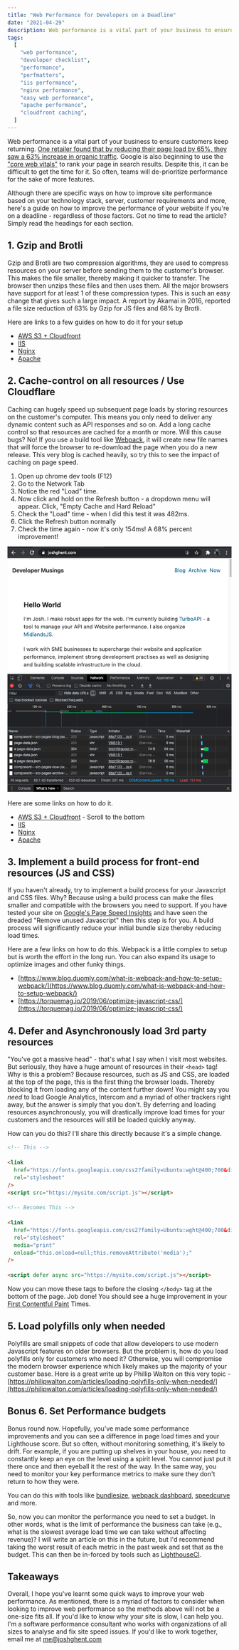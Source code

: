 ```yaml
---
title: "Web Performance for Developers on a Deadline"
date: "2021-04-29"
description: Web performance is a vital part of your business to ensure customers keep returning. But, it can be difficult to get the time for it. Here's a guide on how to improve your website's performance on a deadline
tags:
  [
    "web performance",
    "developer checklist",
    "performance",
    "perfmatters",
    "iis performance",
    "nginx performance",
    "easy web performance",
    "apache performance",
    "cloudfront caching",
  ]
---
```


Web performance is a vital part of your business to ensure customers keep returning. [One retailer found that by reducing their page load by 65%, they saw a 63% increase in organic traffic](https://wpostats.com/2019/01/08/carousell-traffic-ctr.html). Google is also beginning to use the ["core web vitals"](https://web.dev/defining-core-web-vitals-thresholds/) to rank your page in search results. Despite this, it can be difficult to get the time for it. So often, teams will de-prioritize performance for the sake of more features.

Although there are specific ways on how to improve site performance based on your technology stack, server, customer requirements and more, here's a guide on how to improve the performance of your website if you're on a deadline - regardless of those factors. Got no time to read the article? Simply read the headings for each section.

## 1. Gzip and Brotli

Gzip and Brotli are two compression algorithms, they are used to compress resources on your server before sending them to the customer's browser. This makes the file smaller, thereby making it quicker to transfer. The browser then unzips these files and then uses them. All the major browsers have support for at least 1 of these compression types.
This is such an easy change that gives such a large impact. A report by Akamai in 2016, reported a file size reduction of 63% by Gzip for JS files and 68% by Brotli.

Here are links to a few guides on how to do it for your setup

- [AWS S3 + Cloudfront](https://docs.aws.amazon.com/AmazonCloudFront/latest/DeveloperGuide/ServingCompressedFiles.html)
- [IIS](https://docs.microsoft.com/en-us/iis/extensions/iis-compression/iis-compression-overview)
- [Nginx](https://computingforgeeks.com/how-to-enable-gzip-brotli-compression-for-nginx-on-linux/)
- [Apache](https://bash-prompt.net/guides/apache-brotoli/)

## 2. Cache-control on all resources / Use Cloudflare

Caching can hugely speed up subsequent page loads by storing resources on the customer's computer. This means you only need to deliver any dynamic content such as API responses and so on. Add a long cache control so that resources are cached for a month or more. Will this cause bugs? No! If you use a build tool like [Webpack](https://webpack.js.org), it will create new file names that will force the browser to re-download the page when you do a new release.
This very blog is cached heavily, so try this to see the impact of caching on page speed.

1. Open up chrome dev tools (F12)
2. Go to the Network Tab
3. Notice the red "Load" time.
4. Now click and hold on the Refresh button - a dropdown menu will appear. Click, "Empty Cache and Hard Reload"
5. Check the "Load" time - when I did this test it was 482ms.
6. Click the Refresh button normally
7. Check the time again - now it's only 154ms! A 68% percent improvement!

<div class="image">
  <img alt="Screenshot of my website with chrome developer tools showing the impact of caching assets" src="../../assets/images/website-caching.png"/>
</div>

Here are some links on how to do it.

- [AWS S3 + Cloudfront](https://docs.aws.amazon.com/AmazonCloudFront/latest/DeveloperGuide/Expiration.html) - Scroll to the bottom
- [IIS](https://docs.microsoft.com/en-us/iis/configuration/system.webserver/caching/)
- [Nginx](https://www.nginx.com/blog/nginx-caching-guide/)
- [Apache](https://www.digitalocean.com/community/tutorials/how-to-configure-content-caching-using-apache-modules-on-a-vps)

## 3. Implement a build process for front-end resources (JS and CSS)

If you haven't already, try to implement a build process for your Javascript and CSS files. Why? Because using a build process can make the files smaller and compatible with the browsers you need to support. If you have tested your site on [Google's Page Speed Insights](https://developers.google.com/speed/pagespeed/insights/) and have seen the dreaded "Remove unused Javascript" then this step is for you. A build process will significantly reduce your initial bundle size thereby reducing load times.

Here are a few links on how to do this. Webpack is a little complex to setup but is worth the effort in the long run. You can also expand its usage to optimize images and other funky things.

- [https://www.blog.duomly.com/what-is-webpack-and-how-to-setup-webpack/](https://www.blog.duomly.com/what-is-webpack-and-how-to-setup-webpack/)
- [https://torquemag.io/2019/06/optimize-javascript-css/](https://torquemag.io/2019/06/optimize-javascript-css/)

## 4. Defer and Asynchronously load 3rd party resources

"You've got a massive head" - that's what I say when I visit most websites. But seriously, they have a huge amount of resources in their `<head>` tag! Why is this a problem? Because resources, such as JS and CSS, are loaded at the top of the page, this is the first thing the browser loads. Thereby blocking it from loading any of the content further down! You might say you _need_ to load Google Analytics, Intercom and a myriad of other trackers right away, but the answer is simply that you don't. By deferring and loading resources asynchronously, you will drastically improve load times for your customers and the resources will still be loaded quickly anyway.

How can you do this? I'll share this directly because it's a simple change.

```html
<!-- This -->

<link
  href="https://fonts.googleapis.com/css2?family=Ubuntu:wght@400;700&display=swap"
  rel="stylesheet"
/>
<script src="https://mysite.com/script.js"></script>

<!-- Becomes This -->

<link
  href="https://fonts.googleapis.com/css2?family=Ubuntu:wght@400;700&display=swap"
  rel="stylesheet"
  media="print"
  onload="this.onload=null;this.removeAttribute('media');"
/>

<script defer async src="https://mysite.com/script.js"></script>
```

Now you can move these tags to before the closing `</body>` tag at the bottom of the page. Job done! You should see a huge improvement in your [First Contentful Paint](https://web.dev/fcp/) Times.

## 5. Load polyfills only when needed

Polyfills are small snippets of code that allow developers to use modern Javascript features on older browsers. But the problem is, how do you load polyfills only for customers who need it? Otherwise, you will compromise the modern browser experience which likely makes up the majority of your customer base. Here is a great write up by Phillip Walton on this very topic - [https://philipwalton.com/articles/loading-polyfills-only-when-needed/](https://philipwalton.com/articles/loading-polyfills-only-when-needed/)

## Bonus 6. Set Performance budgets

Bonus round now. Hopefully, you've made some performance improvements and you can see a difference in page load times and your Lighthouse score. But so often, without monitoring something, it's likely to drift. For example, if you are putting up shelves in your house, you need to constantly keep an eye on the level using a spirit level. You cannot just put it there once and then eyeball it the rest of the way. In the same way, you need to monitor your key performance metrics to make sure they don't return to how they were.

You can do this with tools like [bundlesize](https://github.com/siddharthkp/bundlesize), [webpack dashboard](https://www.npmjs.com/package/webpack-dashboard), [speedcurve](https://speedcurve.com) and more.

So, now you can monitor the performance you need to set a budget. In other words, what is the limit of performance the business can take (e.g., what is the slowest average load time we can take without affecting revenue)? I will write an article on this in the future, but I'd recommend taking the worst result of each metric in the past week and set that as the budget. This can then be in-forced by tools such as [LighthouseCI](https://github.com/GoogleChrome/lighthouse-ci).

## Takeaways

Overall, I hope you've learnt some quick ways to improve your web performance. As mentioned, there is a myriad of factors to consider when looking to improve web performance so the methods above will not be a one-size fits all. If you'd like to know why your site is slow, I can help you. I'm a software performance consultant who works with organizations of all sizes to analyse and fix site speed issues. If you'd like to work together, email me at [me@joshghent.com](mailto:me@joshghent.com)
